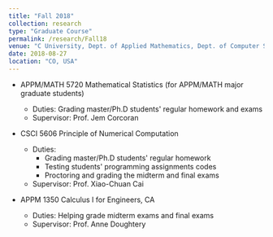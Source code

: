 ```yaml
---
title: "Fall 2018"
collection: research
type: "Graduate Course"
permalink: /research/Fall18
venue: "C University, Dept. of Applied Mathematics, Dept. of Computer Science"
date: 2018-08-27
location: "CO, USA"
---
```


* APPM/MATH 5720 Mathematical Statistics (for APPM/MATH major graduate students)
  * Duties: Grading master/Ph.D students' regular homework and exams
  * Supervisor: Prof. Jem Corcoran

* CSCI 5606 Principle of Numerical Computation
  * Duties:  
    * Grading master/Ph.D students' regular homework
    * Testing students' programming assignments codes
    * Proctoring and grading the midterm and final exams
  * Supervisor: Prof. Xiao-Chuan Cai

* APPM 1350 Calculus I for Engineers, CA
  * Duties: Helping grade midterm exams and final exams
  * Supervisor: Prof. Anne Doughtery
